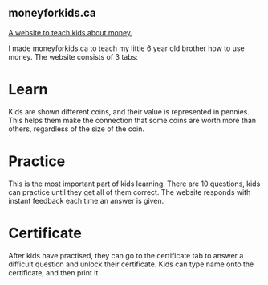 ## moneyforkids.ca
<a href="http://moneyforkids.ca/">A website to teach kids about money. </a>

I made moneyforkids.ca to teach my little 6 year old brother how to use money. The website consists of 3 tabs:
# Learn

Kids are shown different coins, and their value is represented in pennies. This helps them make the connection that some coins are worth more than others, regardless of the size of the coin.

# Practice

This is the most important part of kids learning. There are 10 questions, kids can practice until they get all of them correct. The website responds with instant feedback each time an answer is given.

# Certificate

After kids have practised, they can go to the certificate tab to answer a difficult question and unlock their certificate. Kids can type name onto the certificate, and then print it.
